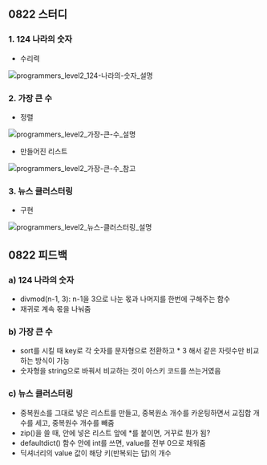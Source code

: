 ## 0822 스터디
### 1. 124 나라의 숫자 
- 수리력

![programmers_level2_124-나라의-숫자_설명](https://user-images.githubusercontent.com/69744314/185778369-9fda40e7-7f38-4efe-b36b-3ac61b5d0706.jpg)
### 2. 가장 큰 수
- 정렬

![programmers_level2_가장-큰-수_설명](https://user-images.githubusercontent.com/69744314/185778371-4ec0e0e3-e221-4fef-9306-eab6d30a135e.png)

- 만들어진 리스트

![programmers_level2_가장-큰-수_참고](https://user-images.githubusercontent.com/69744314/185778372-17823d74-f433-469f-a3f5-e41a791acc48.png)
### 3. 뉴스 클러스터링
- 구현

![programmers_level2_뉴스-클러스터링_설명](https://user-images.githubusercontent.com/69744314/185778373-5bdd8b6f-fce6-4a30-bf2f-6ead84b119d2.jpg)

## 0822 피드백
### a) 124 나라의 숫자
- divmod(n-1, 3): n-1을 3으로 나눈 몫과 나머지를 한번에 구해주는 함수
- 재귀로 계속 몫을 나눠줌
### b) 가장 큰 수
- sort를 시킬 때 key로 각 숫자를 문자형으로 전환하고 * 3 해서 같은 자릿수만 비교하는 방식이 가능
- 숫자형을 string으로 바꿔서 비교하는 것이 아스키 코드를 쓰는거였음
### c) 뉴스 클러스터링
- 중복원소를 그대로 넣은 리스트를 만들고, 중복원소 개수를 카운팅하면서 교집합 개수를 세고, 중복원수 개수를 빼줌
- zip()을 쓸 때, 안에 넣은 리스트 앞에 *를 붙이면, 거꾸로 뭔가 됨?
- defaultdict() 함수 안에 int를 쓰면, value를 전부 0으로 채워줌
- 딕셔너리의 value 값이 해당 키(반복되는 답)의 개수
